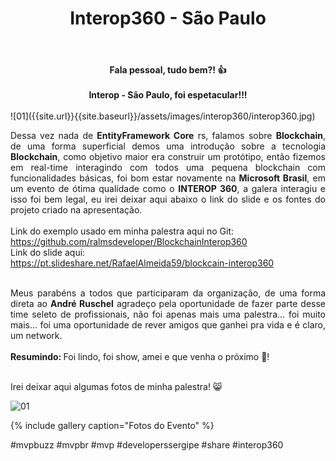 ﻿---
title: "Interop360 - São Paulo"
comments: true
excerpt_separator: "Ler mais"
categories:
  - Evento
gallery:
  - url: /assets/images/interop360/1.jpeg
    image_path: /assets/images/interop360/1.jpeg
    alt: "Interop - São Paulo"
  - url: /assets/images/interop360/2.jpeg
    image_path: /assets/images/interop360/2.jpeg
    alt: "Interop - São Paulo"
  - url: /assets/images/interop360/3.jpeg
    image_path: /assets/images/interop360/3.jpeg
    alt: "Interop - São Paulo"
  - url: /assets/images/interop360/4.jpeg
    image_path: /assets/images/interop360/4.jpeg
    alt: "Interop - São Paulo"
  - url: /assets/images/interop360/5.jpeg
    image_path: /assets/images/interop360/5.jpeg
    alt: "Interop - São Paulo"
  - url: /assets/images/interop360/6.jpeg
    image_path: /assets/images/interop360/6.jpeg
    alt: "Interop - São Paulo"
  - url: /assets/images/interop360/7.jpeg
    image_path: /assets/images/interop360/7.jpeg
    alt: "Interop - São Paulo"
  - url: /assets/images/interop360/8.jpeg
    image_path: /assets/images/interop360/8.jpeg
    alt: "Interop - São Paulo"
  - url: /assets/images/interop360/9.jpeg
    image_path: /assets/images/interop360/9.jpeg
    alt: "Interop - São Paulo"
  - url: /assets/images/interop360/10.jpeg
    image_path: /assets/images/interop360/10.jpeg
    alt: "Interop - São Paulo"
  - url: /assets/images/interop360/11.jpg
    image_path: /assets/images/interop360/11.jpg
    alt: "Interop - São Paulo"
  - url: /assets/images/interop360/12.jpeg
    image_path: /assets/images/interop360/12.jpeg
    alt: "Interop - São Paulo"
  - url: /assets/images/interop360/13.jpeg
    image_path: /assets/images/interop360/13.jpeg
    alt: "Interop - São Paulo"
  - url: /assets/images/interop360/14.jpeg
    image_path: /assets/images/interop360/14.jpeg
    alt: "Interop - São Paulo"
  - url: /assets/images/interop360/15.jpeg
    image_path: /assets/images/interop360/15.jpeg
    alt: "Interop - São Paulo"
  - url: /assets/images/interop360/16.jpeg
    image_path: /assets/images/interop360/16.jpeg
    alt: "Interop - São Paulo"
  - url: /assets/images/interop360/17.jpeg
    image_path: /assets/images/interop360/17.jpeg
    alt: "Interop - São Paulo"
  - url: /assets/images/interop360/18.jpeg
    image_path: /assets/images/interop360/18.jpeg
    alt: "Interop - São Paulo"
  - url: /assets/images/interop360/19.jpeg
    image_path: /assets/images/interop360/19.jpeg
    alt: "Interop - São Paulo"
---

<center><strong>Fala pessoal, tudo bem?! 👍 </strong></center> <br>
<center><strong>Interop - São Paulo, foi espetacular!!! </strong></center> <br>
![01]({{site.url}}{{site.baseurl}}/assets/images/interop360/interop360.jpg)
<div style="text-align: justify;">

Dessa vez nada de <strong>EntityFramework Core</strong> rs, falamos sobre <strong>Blockchain</strong>, de uma forma superficial demos uma introdução sobre a tecnologia <strong>Blockchain</strong>, como objetivo maior era 
construir um protótipo, então fizemos em real-time interagindo com todos uma pequena blockchain com funcionalidades básicas, foi bom estar novamente na <strong>Microsoft Brasil</strong>, em um 
evento de ótima qualidade como o <strong>INTEROP 360</strong>, a galera interagiu e isso foi bem legal, eu irei deixar aqui abaixo o link do slide e os fontes do projeto criado na apresentação.
<br>
<br>
Link do exemplo usado em minha palestra aqui no Git:<br>
<a href="https://github.com/ralmsdeveloper/BlockchainInterop360" target="_black">https://github.com/ralmsdeveloper/BlockchainInterop360</a>
<br>
Link do slide aqui:<br>
<a href="https://pt.slideshare.net/RafaelAlmeida59/blockcain-interop360" target="_black">https://pt.slideshare.net/RafaelAlmeida59/blockcain-interop360</a>
<br>
<br>

Meus parabéns a todos que participaram da organização, de uma forma direta ao <strong>André Ruschel</strong> agradeço pela oportunidade de fazer parte desse time seleto de profissionais, não foi apenas mais uma palestra... foi muito mais... foi uma oportunidade de rever amigos que ganhei pra vida e é claro, um network.
<br><br>
<strong>Resumindo: </strong> Foi lindo, foi show, amei e que venha o próximo 💚!
 
<br>
Irei deixar aqui algumas fotos de minha palestra! 😸
<br>
</div>  

![01]({{site.url}}{{site.baseurl}}/assets/images/interop360/1.jpeg) 

{% include gallery caption="Fotos do Evento" %}

 #mvpbuzz #mvpbr #mvp #developerssergipe #share #interop360<br><br>